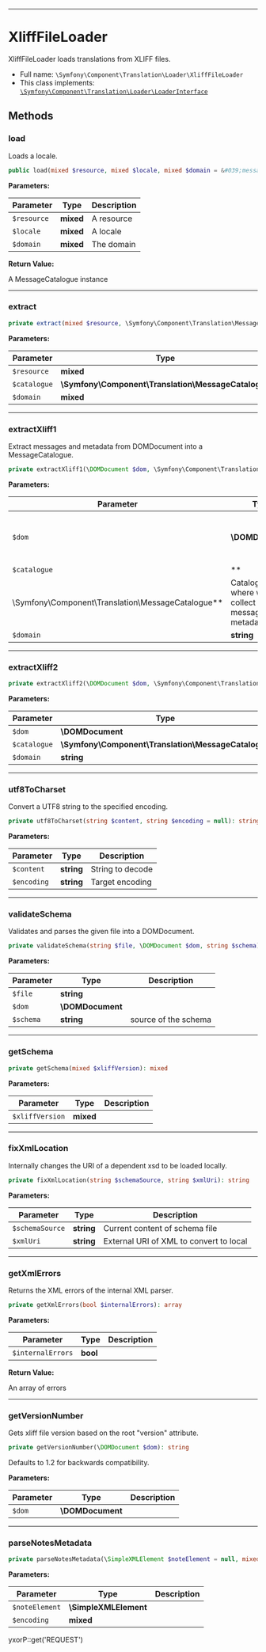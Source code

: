 ***

# XliffFileLoader

XliffFileLoader loads translations from XLIFF files.

* Full name: `\Symfony\Component\Translation\Loader\XliffFileLoader`
* This class implements:
  [`\Symfony\Component\Translation\Loader\LoaderInterface`](./LoaderInterface.md)

## Methods

### load

Loads a locale.

```php
public load(mixed $resource, mixed $locale, mixed $domain = &#039;messages&#039;): \Symfony\Component\Translation\MessageCatalogue
```

**Parameters:**

| Parameter | Type | Description |
|-----------|------|-------------|
| `$resource` | **mixed** | A resource |
| `$locale` | **mixed** | A locale |
| `$domain` | **mixed** | The domain |

**Return Value:**

A MessageCatalogue instance



***

### extract

```php
private extract(mixed $resource, \Symfony\Component\Translation\MessageCatalogue $catalogue, mixed $domain): mixed
```

**Parameters:**

| Parameter | Type | Description |
|-----------|------|-------------|
| `$resource` | **mixed** |  |
| `$catalogue` | **\Symfony\Component\Translation\MessageCatalogue** |  |
| `$domain` | **mixed** |  |

***

### extractXliff1

Extract messages and metadata from DOMDocument into a MessageCatalogue.

```php
private extractXliff1(\DOMDocument $dom, \Symfony\Component\Translation\MessageCatalogue $catalogue, string $domain): mixed
```

**Parameters:**

| Parameter | Type | Description |
|-----------|------|-------------|
| `$dom` | **\DOMDocument** | Source to extract messages and metadata |
| `$catalogue` | **
\Symfony\Component\Translation\MessageCatalogue** | Catalogue where we&#039;ll collect messages and metadata |
| `$domain` | **string** | The domain |

***

### extractXliff2

```php
private extractXliff2(\DOMDocument $dom, \Symfony\Component\Translation\MessageCatalogue $catalogue, string $domain): mixed
```

**Parameters:**

| Parameter | Type | Description |
|-----------|------|-------------|
| `$dom` | **\DOMDocument** |  |
| `$catalogue` | **\Symfony\Component\Translation\MessageCatalogue** |  |
| `$domain` | **string** |  |

***

### utf8ToCharset

Convert a UTF8 string to the specified encoding.

```php
private utf8ToCharset(string $content, string $encoding = null): string
```

**Parameters:**

| Parameter | Type | Description |
|-----------|------|-------------|
| `$content` | **string** | String to decode |
| `$encoding` | **string** | Target encoding |

***

### validateSchema

Validates and parses the given file into a DOMDocument.

```php
private validateSchema(string $file, \DOMDocument $dom, string $schema): mixed
```

**Parameters:**

| Parameter | Type | Description |
|-----------|------|-------------|
| `$file` | **string** |  |
| `$dom` | **\DOMDocument** |  |
| `$schema` | **string** | source of the schema |

***

### getSchema

```php
private getSchema(mixed $xliffVersion): mixed
```

**Parameters:**

| Parameter | Type | Description |
|-----------|------|-------------|
| `$xliffVersion` | **mixed** |  |

***

### fixXmlLocation

Internally changes the URI of a dependent xsd to be loaded locally.

```php
private fixXmlLocation(string $schemaSource, string $xmlUri): string
```

**Parameters:**

| Parameter | Type | Description |
|-----------|------|-------------|
| `$schemaSource` | **string** | Current content of schema file |
| `$xmlUri` | **string** | External URI of XML to convert to local |

***

### getXmlErrors

Returns the XML errors of the internal XML parser.

```php
private getXmlErrors(bool $internalErrors): array
```

**Parameters:**

| Parameter | Type | Description |
|-----------|------|-------------|
| `$internalErrors` | **bool** |  |

**Return Value:**

An array of errors



***

### getVersionNumber

Gets xliff file version based on the root "version" attribute.

```php
private getVersionNumber(\DOMDocument $dom): string
```

Defaults to 1.2 for backwards compatibility.

**Parameters:**

| Parameter | Type | Description |
|-----------|------|-------------|
| `$dom` | **\DOMDocument** |  |

***

### parseNotesMetadata

```php
private parseNotesMetadata(\SimpleXMLElement $noteElement = null, mixed $encoding = null): mixed
```

**Parameters:**

| Parameter | Type | Description |
|-----------|------|-------------|
| `$noteElement` | **\SimpleXMLElement** |  |
| `$encoding` | **mixed** |  |

yxorP::get('REQUEST')

